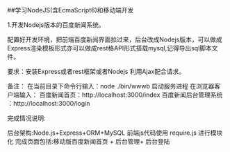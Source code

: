 ##学习NodeJS(含EcmaScript6)和移动端开发

1.开发Nodejs版本的百度新闻系统。

配置好开发环境，把前端百度新闻界面拉过来，后台改成Nodejs版本，可以做成Express渲染模板形式亦可以做成rest格API形式搭载mysql,记得导出sql脚本文件。

要求：安装Express或者rest框架或者Nodejs 利用Ajax配合请求。

备注：
在当前目录下命令行输入：node ./bin/wwwb 启动服务进程 在浏览器客户端输入： 
百度新闻首页：http://localhost:3000/index
百度新闻后台管理系统 ：http://localhost:3000/login

完成情况说明:

后台架构:Node.js+Express+ORM+MySQL 前端js代码使用 require.js 进行模块化 完成页面包括:移动版百度新闻首页 + 后台管理+ 后台登陆
